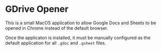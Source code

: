 # GDrive Opener

This is a small MacOS application to allow Google Docs and Sheets to be opened in Chrome instead of the default browser.

Once the applicaton is installed, it must be manually configured as the default application for all `.gdoc` and `.gsheet` files.

